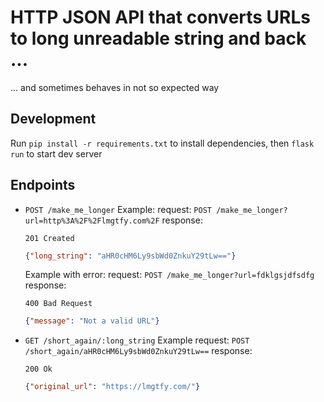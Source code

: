 # HTTP JSON API that converts URLs to long unreadable string and back ...

... and sometimes behaves in not so expected way

## Development

Run `pip install -r requirements.txt` to install dependencies,
then `flask run` to start dev server


## Endpoints

- `POST /make_me_longer`
  Example:
  request: `POST /make_me_longer?url=http%3A%2F%2Flmgtfy.com%2F`
  response:

  `201 Created`

  ```json
  {"long_string": "aHR0cHM6Ly9sbWd0ZnkuY29tLw=="}
  ```

  Example with error:
  request: `POST /make_me_longer?url=fdklgsjdfsdfg`
  response:

  `400 Bad Request`

  ```json
  {"message": "Not a valid URL"}
  ```


- `GET /short_again/:long_string`
  Example
  request: `POST /short_again/aHR0cHM6Ly9sbWd0ZnkuY29tLw==`
  response:

  `200 Ok`

  ```json
  {"original_url": "https://lmgtfy.com/"}
  ```